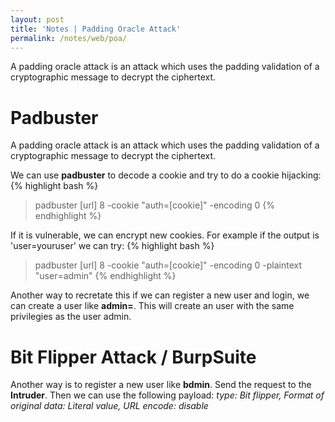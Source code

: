 ```yaml
---
layout: post
title: 'Notes | Padding Oracle Attack'
permalink: /notes/web/poa/
---
```


A padding oracle attack is an attack which uses the padding validation of a cryptographic message to decrypt the ciphertext.

# Padbuster
A padding oracle attack is an attack which uses the padding validation of a cryptographic message to decrypt the ciphertext.

We can use **padbuster** to decode a cookie and try to do a cookie hijacking:
{% highlight bash %}
> padbuster [url] 8 -cookie "auth=[cookie]" -encoding 0
{% endhighlight %}

If it is vulnerable, we can encrypt new cookies. For example if the output is 'user=youruser' we can try:
{% highlight bash %}
> padbuster [url] 8 -cookie "auth=[cookie]" -encoding 0 -plaintext "user=admin"
{% endhighlight %}

Another way to recretate this if we can register a new user and login, we can create a user like **admin=**. This will create an user with the same privilegies as the user admin.

# Bit Flipper Attack / BurpSuite
Another way is to register a new user like **bdmin**. Send the request to the **Intruder**.
Then we can use the following payload: *type: Bit flipper, Format of original data: Literal value, URL encode: disable*